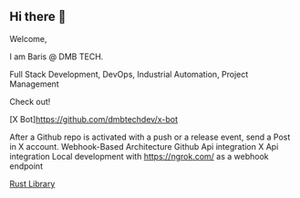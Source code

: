 ## Hi there 👋

Welcome,

I am Baris @ DMB TECH.

Full Stack Development, DevOps, Industrial Automation, Project Management

Check out!

[X Bot]https://github.com/dmbtechdev/x-bot

After a Github repo is activated with a push or a release event, send a Post in X account.
  Webhook-Based Architecture
  Github Api integration
  X Api integration
  Local development with https://ngrok.com/ as a webhook endpoint

[Rust Library](https://github.com/dmbtechdev/Rust_Library)

<!--  
**dmbtechdev/dmbtechdev** is a ✨ _special_ ✨ repository because its `README.md` (this file) appears on your GitHub profile.

Here are some ideas to get you started:

- 🔭 I’m currently working on ...
- 🌱 I’m currently learning ...
- 👯 I’m looking to collaborate on ...
- 🤔 I’m looking for help with ...
- 💬 Ask me about ...
- 📫 How to reach me: ...
- 😄 Pronouns: ...
- ⚡ Fun fact: ...
-->
